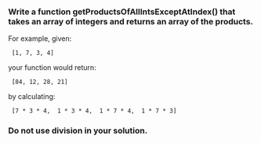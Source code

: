 ### Write a function getProductsOfAllIntsExceptAtIndex() that takes an array of integers and returns an array of the products.

For example, given:
```
 [1, 7, 3, 4]
```
your function would return:
```
 [84, 12, 28, 21]
```
by calculating:
```
 [7 * 3 * 4,  1 * 3 * 4,  1 * 7 * 4,  1 * 7 * 3]
```
### Do not use division in your solution.
